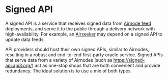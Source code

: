 # Signed API

A signed API is a service that receives signed data from [Airnode feed](airnode.md) deployments, and serve it to the public through a delivery network with high-availability.
For example, an [Airseeker](./airseeker.md) may depend on a signed API to update data feeds.

API providers should host their own signed APIs, similar to Airnodes, resulting in a robust and end-to-end first-party oracle service.
Signed APIs that serve data from a variety of Airnodes (such as https://signed-api.api3.org/) act as one-stop shops that are both convenient and provide redundancy.
The ideal solution is to use a mix of both types.
